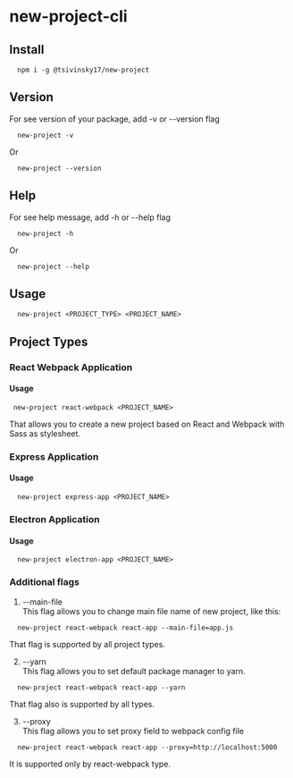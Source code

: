 # new-project-cli

## Install

```
  npm i -g @tsivinsky17/new-project
```

## Version

For see version of your package, add -v or --version flag

```
  new-project -v
```

Or

```
  new-project --version
```

## Help

For see help message, add -h or --help flag

```
  new-project -h
```

Or

```
  new-project --help
```

## Usage

```
  new-project <PROJECT_TYPE> <PROJECT_NAME>
```

## Project Types

### **React Webpack Application**

#### Usage

```
 new-project react-webpack <PROJECT_NAME>
```

That allows you to create a new project based on React and Webpack with Sass as stylesheet.

### **Express Application**

#### Usage

```
  new-project express-app <PROJECT_NAME>
```

### **Electron Application**

#### Usage

```
  new-project electron-app <PROJECT_NAME>
```

### **Additional flags**

1. --main-file<br>
   This flag allows you to change main file name of new project, like this:

```
  new-project react-webpack react-app --main-file=app.js
```

That flag is supported by all project types.

2. --yarn<br>
   This flag allows you to set default package manager to yarn.

```
  new-project react-webpack react-app --yarn
```

That flag also is supported by all types.

3. --proxy<br>
   This flag allows you to set proxy field to webpack config file

```
  new-project react-webpack react-app --proxy=http://localhost:5000
```

It is supported only by react-webpack type.
